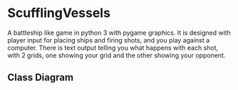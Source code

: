 # ScufflingVessels
A battleship like game in python 3 with pygame graphics. It is designed with player input for placing ships and firing shots, and you play against a computer. There is text output telling you what happens with each shot, with 2 grids, one showing your grid and the other showing your opponent.

## Class Diagram
![]()
